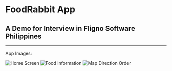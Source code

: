 # FoodRabbit App

## A Demo for Interview in Fligno Software Philippines 

---

App Images:

![Home Screen](https://i.imgur.com/pAIeTwZ.jpg)
![Food Information](https://i.imgur.com/kPkkkTA.jpg)
![Map Direction Order](https://i.imgur.com/rxy7xMx.jpg)
